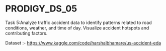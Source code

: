 # PRODIGY_DS_05
Task 5:Analyze traffic accident data to identify patterns related to road conditions, weather, and time of day. Visualize accident hotspots and contributing factors.

Dataset :- https://www.kaggle.com/code/harshalbhamare/us-accident-eda
